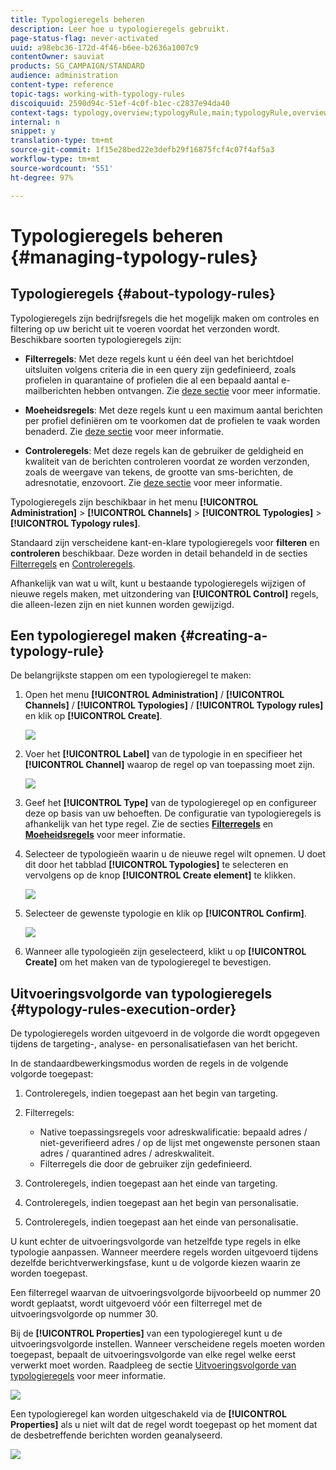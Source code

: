 ```yaml
---
title: Typologieregels beheren
description: Leer hoe u typologieregels gebruikt.
page-status-flag: never-activated
uuid: a98ebc36-172d-4f46-b6ee-b2636a1007c9
contentOwner: sauviat
products: SG_CAMPAIGN/STANDARD
audience: administration
content-type: reference
topic-tags: working-with-typology-rules
discoiquuid: 2590d94c-51ef-4c0f-b1ec-c2837e94da40
context-tags: typology,overview;typologyRule,main;typologyRule,overview
internal: n
snippet: y
translation-type: tm+mt
source-git-commit: 1f15e28bed22e3defb29f16875fcf4c07f4af5a3
workflow-type: tm+mt
source-wordcount: '551'
ht-degree: 97%

---
```



# Typologieregels beheren {#managing-typology-rules}

## Typologieregels {#about-typology-rules}

Typologieregels zijn bedrijfsregels die het mogelijk maken om controles en filtering op uw bericht uit te voeren voordat het verzonden wordt. Beschikbare soorten typologieregels zijn:

* **Filterregels**: Met deze regels kunt u één deel van het berichtdoel uitsluiten volgens criteria die in een query zijn gedefinieerd, zoals profielen in quarantaine of profielen die al een bepaald aantal e-mailberichten hebben ontvangen. Zie [deze sectie](../../sending/using/filtering-rules.md) voor meer informatie.

* **Moeheidsregels**: Met deze regels kunt u een maximum aantal berichten per profiel definiëren om te voorkomen dat de profielen te vaak worden benaderd. Zie [deze sectie](../../sending/using/fatigue-rules.md) voor meer informatie.

* **Controleregels**: Met deze regels kan de gebruiker de geldigheid en kwaliteit van de berichten controleren voordat ze worden verzonden, zoals de weergave van tekens, de grootte van sms-berichten, de adresnotatie, enzovoort. Zie [deze sectie](../../sending/using/control-rules.md) voor meer informatie.

Typologieregels zijn beschikbaar in het menu **[!UICONTROL Administration]** > **[!UICONTROL Channels]** > **[!UICONTROL Typologies]** > **[!UICONTROL Typology rules]**.

Standaard zijn verscheidene kant-en-klare typologieregels voor **filteren** en **controleren** beschikbaar. Deze worden in detail behandeld in de secties [Filterregels](../../sending/using/fatigue-rules.md) en [Controleregels](../../sending/using/control-rules.md).

Afhankelijk van wat u wilt, kunt u bestaande typologieregels wijzigen of nieuwe regels maken, met uitzondering van **[!UICONTROL Control]** regels, die alleen-lezen zijn en niet kunnen worden gewijzigd.

## Een typologieregel maken {#creating-a-typology-rule}

De belangrijkste stappen om een typologieregel te maken:

1. Open het menu **[!UICONTROL Administration]** / **[!UICONTROL Channels]** / **[!UICONTROL Typologies]** / **[!UICONTROL Typology rules]** en klik op **[!UICONTROL Create]**.

   ![](assets/typology_create-rule.png)

1. Voer het **[!UICONTROL Label]** van de typologie in en specifieer het **[!UICONTROL Channel]** waarop de regel op van toepassing moet zijn.

   ![](assets/typology-rule-label.png)

1. Geef het **[!UICONTROL Type]** van de typologieregel op en configureer deze op basis van uw behoeften. De configuratie van typologieregels is afhankelijk van het type regel. Zie de secties **[Filterregels](../../sending/using/filtering-rules.md)** en **[Moeheidsregels](../../sending/using/fatigue-rules.md)** voor meer informatie.

1. Selecteer de typologieën waarin u de nieuwe regel wilt opnemen. U doet dit door het tabblad **[!UICONTROL Typologies]** te selecteren en vervolgens op de knop **[!UICONTROL Create element]** te klikken.

   ![](assets/typology-typologies-tab.png)

1. Selecteer de gewenste typologie en klik op **[!UICONTROL Confirm]**.

   ![](assets/typology-link.png)

1. Wanneer alle typologieën zijn geselecteerd, klikt u op **[!UICONTROL Create]** om het maken van de typologieregel te bevestigen.

## Uitvoeringsvolgorde van typologieregels {#typology-rules-execution-order}

De typologieregels worden uitgevoerd in de volgorde die wordt opgegeven tijdens de targeting-, analyse- en personalisatiefasen van het bericht.

In de standaardbewerkingsmodus worden de regels in de volgende volgorde toegepast:

1. Controleregels, indien toegepast aan het begin van targeting.
1. Filterregels:

   * Native toepassingsregels voor adreskwalificatie: bepaald adres / niet-geverifieerd adres / op de lijst met ongewenste personen staan adres / quarantined adres / adreskwaliteit.
   * Filterregels die door de gebruiker zijn gedefinieerd.

1. Controleregels, indien toegepast aan het einde van targeting.
1. Controleregels, indien toegepast aan het begin van personalisatie.
1. Controleregels, indien toegepast aan het einde van personalisatie.

U kunt echter de uitvoeringsvolgorde van hetzelfde type regels in elke typologie aanpassen. Wanneer meerdere regels worden uitgevoerd tijdens dezelfde berichtverwerkingsfase, kunt u de volgorde kiezen waarin ze worden toegepast.

Een filterregel waarvan de uitvoeringsvolgorde bijvoorbeeld op nummer 20 wordt geplaatst, wordt uitgevoerd vóór een filterregel met de uitvoeringsvolgorde op nummer 30.

Bij de **[!UICONTROL Properties]** van een typologieregel kunt u de uitvoeringsvolgorde instellen. Wanneer verscheidene regels moeten worden toegepast, bepaalt de uitvoeringsvolgorde van elke regel welke eerst verwerkt moet worden. Raadpleeg de sectie [Uitvoeringsvolgorde van typologieregels](#typology-rules-execution-order) voor meer informatie.

![](assets/typology_rule-active.png)

Een typologieregel kan worden uitgeschakeld via de **[!UICONTROL Properties]** als u niet wilt dat de regel wordt toegepast op het moment dat de desbetreffende berichten worden geanalyseerd.

![](assets/typology_rule-order.png)